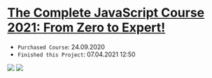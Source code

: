 # [The Complete JavaScript Course 2021: From Zero to Expert!](https://www.udemy.com/course/the-complete-javascript-course/)
* `Purchased Course`: 24.09.2020
* `Finished this Project`: 07.04.2021 12:50

<img src="https://github.com/AJuskys/The_Complete_JavaScript_Course-Projects/blob/master/%232%20-%20Pop-up%20Window/Capture01.PNG" />
<img src="https://github.com/AJuskys/The_Complete_JavaScript_Course-Projects/blob/master/%232%20-%20Pop-up%20Window/Capture01.PNG" />
